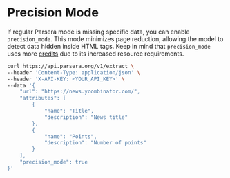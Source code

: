 # Precision Mode

If regular Parsera mode is missing specific data, you can enable `precision_mode`. This mode minimizes page reduction, allowing the model to detect data hidden inside HTML tags. Keep in mind that `precision_mode` uses more [credits](getting-started.md#credits) due to its increased resource requirements. 

```bash
curl https://api.parsera.org/v1/extract \
--header 'Content-Type: application/json' \
--header 'X-API-KEY: <YOUR_API_KEY>' \
--data '{
    "url": "https://news.ycombinator.com/",
    "attributes": [
        {
            "name": "Title",
            "description": "News title"
        },
        {
            "name": "Points",
            "description": "Number of points"
        }
    ],
    "precision_mode": true
}'
```
